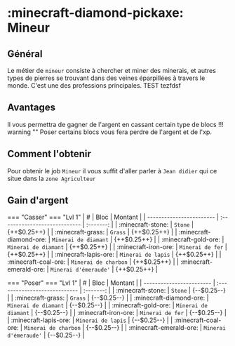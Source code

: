 # :minecraft-diamond-pickaxe: Mineur


## Général
Le métier de `mineur` consiste à chercher et miner des minerais, et autres types de pierres se trouvant dans des veines éparpillées à travers le monde. C'est une des professions principales.
TEST tezfdsf

## **Avantages**
Il vous permettra de gagner de l'argent en cassant certain type de blocs
!!! warning ""
    Poser certains blocs vous fera perdre de l'argent et de l'xp.


## Comment l'obtenir
Pour obtenir le job `Mineur` il vous suffit d'aller parler à `Jean didier` qui ce situe dans la `zone Agriculteur`

## Gain d'argent


=== "Casser"
    === "Lvl 1"
        |             #             |              Bloc             |   Montant   |
        |  ------------------------ | :---------------------------- | :-------:   |
        | :minecraft-stone:         |  `Stone`                      | {++$0.25++} |
        | :minecraft-grass:         |  `Grass`                      | {++$0.25++} |
        | :minecraft-diamond-ore:   |  `Minerai de diamant`         | {++$0.25++} |
        | :minecraft-gold-ore:      |  `Minerai de diamant`         | {++$0.25++} |
        | :minecraft-iron-ore:      |  `Minerai de fer`             | {++$0.25++} |
        | :minecraft-lapis-ore:     |  `Minerai de lapis`           | {++$0.25++} |
        | :minecraft-coal-ore:      |  `Minerai de charbon`         | {++$0.25++} |
        | :minecraft-emerald-ore:   |  `Minerai d'émeraude'`        | {++$0.25++} |

=== "Poser"
    === "Lvl 1"
        |             #             |              Bloc             |   Montant   |
        |  ------------------------ | :---------------------------- | :-------:   |
        | :minecraft-stone:         |  `Stone`                      | {--$0.25--} |
        | :minecraft-grass:         |  `Grass`                      | {--$0.25--} |
        | :minecraft-diamond-ore:   |  `Minerai de diamant`         | {--$0.25--} |
        | :minecraft-gold-ore:      |  `Minerai de diamant`         | {--$0.25--} |
        | :minecraft-iron-ore:      |  `Minerai de fer`             | {--$0.25--} |
        | :minecraft-lapis-ore:     |  `Minerai de lapis`           | {--$0.25--} |
        | :minecraft-coal-ore:      |  `Minerai de charbon`         | {--$0.25--} |
        | :minecraft-emerald-ore:   |  `Minerai d'émeraude'`        | {--$0.25--} |